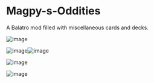 # Magpy-s-Oddities
A Balatro mod filled with miscellaneous cards and decks.

![image](https://github.com/user-attachments/assets/a9d6fe70-97d5-4d24-8618-4cb0e80cf25e)

![image](https://github.com/user-attachments/assets/da4683d0-bd0d-4383-abf0-b1eb96d0c4f0)![image](https://github.com/user-attachments/assets/d583cea2-270d-41fe-98ab-bffa9371883c)

![image](https://github.com/user-attachments/assets/1fe6e8b8-1f61-4bbf-8450-ebdabd10138d)

![image](https://github.com/user-attachments/assets/86961dcb-77d5-4b1b-8afe-39f2f77d20cc)
